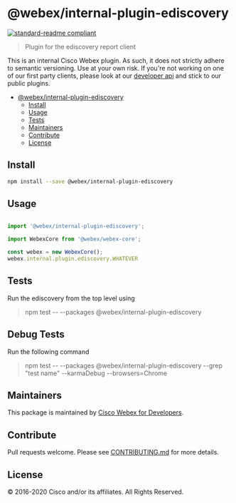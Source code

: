 # @webex/internal-plugin-ediscovery

[![standard-readme compliant](https://img.shields.io/badge/readme%20style-standard-brightgreen.svg?style=flat-square)](https://github.com/RichardLitt/standard-readme)

> Plugin for the ediscovery report client

This is an internal Cisco Webex plugin. As such, it does not strictly adhere to semantic versioning. Use at your own risk. If you're not working on one of our first party clients, please look at our [developer api](https://developer.webex.com/) and stick to our public plugins.

- [@webex/internal-plugin-ediscovery](#webexinternal-plugin-ediscovery)
  - [Install](#Install)
  - [Usage](#Usage)
  - [Tests](#Tests)
  - [Maintainers](#Maintainers)
  - [Contribute](#Contribute)
  - [License](#License)

## Install

```bash
npm install --save @webex/internal-plugin-ediscovery
```

## Usage

```js

import '@webex/internal-plugin-ediscovery';

import WebexCore from '@webex/webex-core';

const webex = new WebexCore();
webex.internal.plugin.ediscovery.WHATEVER

```

## Tests

Run the ediscovery from the top level using

> npm test -- --packages @webex/internal-plugin-ediscovery

## Debug Tests

Run the following command

> npm test -- --packages @webex/internal-plugin-ediscovery --grep "test name" --karmaDebug --browsers=Chrome

## Maintainers

This package is maintained by [Cisco Webex for Developers](https://developer.webex.com/).

## Contribute

Pull requests welcome. Please see [CONTRIBUTING.md](https://github.com/webex/webex-js-sdk/blob/master/CONTRIBUTING.md) for more details.

## License

© 2016-2020 Cisco and/or its affiliates. All Rights Reserved.
